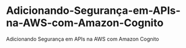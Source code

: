 #  Adicionando-Segurança-em-APIs-na-AWS-com-Amazon-Cognito
  Adicionando Segurança em APIs na AWS com Amazon Cognito
